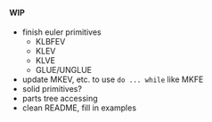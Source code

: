 #### WIP
+ finish euler primitives
  - KLBFEV
  - KLEV
  - KLVE
  - GLUE/UNGLUE
+ update MKEV, etc. to use `do ... while` like MKFE
+ solid primitives?
+ parts tree accessing
+ clean README, fill in examples
